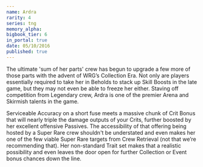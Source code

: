 ```yaml
---
name: Ardra
rarity: 4
series: tng
memory_alpha:
bigbook_tier: 6
in_portal: true
date: 05/10/2016
published: true
---
```


The ultimate 'sum of her parts' crew has begun to upgrade a few more of those parts with the advent of WRG’s Collection Era. Not only are players essentially required to take her in Beholds to stack up Skill Boosts in the late game, but they may not even be able to freeze her either. Staving off competition from Legendary crew, Ardra is one of the premier Arena and Skirmish talents in the game.

Serviceable Accuracy on a short fuse meets a massive chunk of Crit Bonus that will nearly triple the damage outputs of your Crits, further boosted by her excellent offensive Passives. The accessibility of that offering being hosted by a Super Rare crew shouldn't be understated and even makes her one of the few viable Super Rare targets from Crew Retrieval (not that we’re recommending that). Her non-standard Trait set makes that a realistic possibility and even leaves the door open for further Collection or Event bonus chances down the line.
